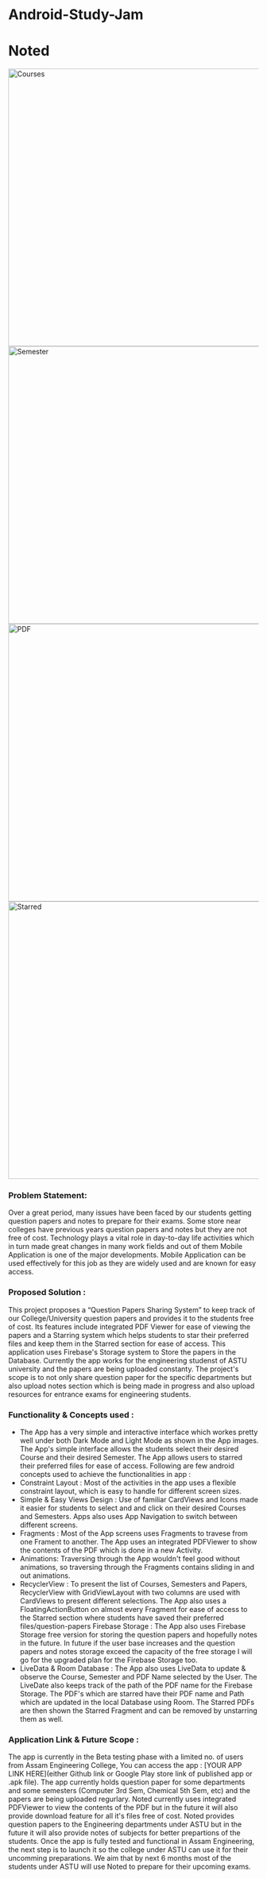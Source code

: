 # Android-Study-Jam

# Noted

<img width="559" alt="Courses" src="https://user-images.githubusercontent.com/64887274/148688047-62386163-7cac-4fc3-970d-60853056bfae.jpg">
<img width="559" alt="Semester" src="https://user-images.githubusercontent.com/64887274/148688077-67065389-5dd7-4d33-bec0-2bec08e4c5ce.jpg">
<img width="559" alt="PDF" src="https://user-images.githubusercontent.com/64887274/148688088-0d47c110-8780-4303-ab81-856d49740534.jpg">
<img width="559" alt="Starred" src="https://user-images.githubusercontent.com/64887274/148688096-16e7d2b0-3e51-40b3-9860-1bb4e0c10dae.jpg">
<!-- 
![X1](https://user-images.githubusercontent.com/64887274/148688047-62386163-7cac-4fc3-970d-60853056bfae.jpg)
![X2](https://user-images.githubusercontent.com/64887274/148688077-67065389-5dd7-4d33-bec0-2bec08e4c5ce.jpg)
![X3](https://user-images.githubusercontent.com/64887274/148688088-0d47c110-8780-4303-ab81-856d49740534.jpg)
![X4](https://user-images.githubusercontent.com/64887274/148688096-16e7d2b0-3e51-40b3-9860-1bb4e0c10dae.jpg) -->


### Problem Statement: 

Over a great period, many issues have been faced by our students getting question papers and notes to prepare for their exams. Some store near colleges have previous years question papers and notes but they are not free of cost.
Technology plays a vital role in day-to-day life activities which in turn made great changes in many work fields and out of them Mobile Application is one of the major developments. Mobile Application can be used effectively for this job as they are widely used and are known for easy access.

### Proposed Solution : 

This project proposes a “Question Papers Sharing System” to keep track of our College/University question papers and provides it to the students free of cost. Its features include integrated PDF Viewer for ease of viewing the papers and a Starring system which helps students to star their preferred files and keep them in the Starred section for ease of access. This application uses Firebase's Storage system to Store the papers in the Database. Currently the app works for the engineering studenst of ASTU university and the papers are being uploaded constanty. The project's scope is to not only share question paper for the specific departments but also upload notes section which is being made in progress and also upload resources for entrance exams for engineering students.

<!-- <img width="559" alt="sampleimages" src="https://user-images.githubusercontent.com/18289261/142846646-a6858641-ad88-43aa-b8bb-b690fd7126f1.png"> -->
    	  	
### Functionality & Concepts used : 

- The App has a very simple and interactive interface which workes pretty well under both Dark Mode and Light Mode as shown in the App images. The App's simple interface allows the students select their desired Course and their desired Semester. The App allows users to starred their preferred files for ease of access. Following are few android concepts used to achieve the functionalities in app : 
- Constraint Layout : Most of the activities in the app uses a flexible constraint layout, which is easy to handle for different screen sizes.
- Simple & Easy Views Design : Use of familiar CardViews and Icons made it easier for students to select and and click on their desired Courses and Semesters. Apps also uses App Navigation to switch between different screens. 
- Fragments : Most of the App screens uses Fragments to travese from one Frament to another. The App uses an integrated PDFViewer to show the contents of the PDF which is done in a new Activity.
- Animations: Traversing through the App wouldn't feel good without animations, so traversing through the Fragments contains sliding in and out animations.
- RecyclerView : To present the list of Courses, Semesters and Papers, RecyclerView with GridViewLayout with two columns are used with CardViews to present different selections. The App also uses a FloatingActionButton on almost every Fragment for ease of access to the Starred section where students have saved their preferred files/question-papers
Firebase Storage : The App also uses Firebase Storage free version for storing the question papers and hopefully notes in the future. In future if the user base increases and the question papers and notes storage exceed the capacity of the free storage I will go for the upgraded plan for the Firebase Storage too.
- LiveData & Room Database : The App also uses LiveData to update & observe the Course, Semester and PDF Name selected by the User. The LiveDate also keeps track of the path of the PDF name for the Firebase Storage. The PDF's which are starred have their PDF name and Path which are updated in the local Database using Room. The Starred PDFs are then shown the Starred Fragment and can be removed by unstarring them as well.

### Application Link & Future Scope : 

The app is currently in the Beta testing phase with a limited no. of users from Assam Engineering College, You can access the app : [YOUR APP LINK HERE](either Github link or Google Play store link of published app or .apk file).
The app currently holds question paper for some departments and some semesters (Computer 3rd Sem, Chemical 5th Sem, etc) and the papers are being uploaded regurlary. Noted currently uses integrated PDFViewer to view the contents of the PDF but in the future it will also provide download feature for all it's files free of cost.
Noted provides question papers to the Engineering departments under ASTU but in the future it will also provide notes of subjects for better prepartions of the students.
Once the app is fully tested and functional in Assam Engineering, the next step is to launch it so the college under ASTU can use it for their uncomming preparations. We aim that by next 6 months most of the students under ASTU will use Noted to prepare for their upcoming exams. 
